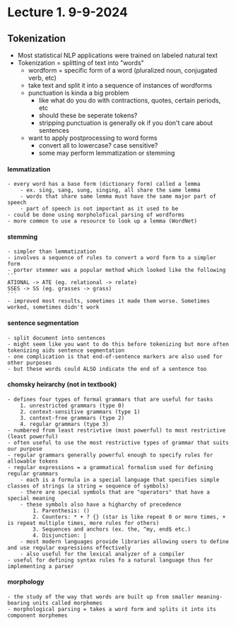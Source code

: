 # Lecture 1. 9-9-2024

## Tokenization

- Most statistical NLP applications were trained on labeled natural text
- Tokenization = splitting of text into "words"
    - wordform = specific form of a word (pluralized noun, conjugated verb, etc)
    - take text and split it into a sequence of instances of wordforms
    - punctuation is kinda a big problem
        - like what do you do with contractions, quotes, certain periods, etc
        - should these be seperate tokens?
        - stripping punctuation is generally ok if you don't care about sentences
    - want to apply postprocessing to word forms
        - convert all to lowercase? case sensitive?
        - some may perform lemmatization or stemming

#### lemmatization
    - every word has a base form (dictionary form) called a lemma
        - ex. sing, sang, sung, singing, all share the same lemma
        - words that share same lemma must have the same major part of speech
        - part of speech is not important as it used to be
    - could be done using morpholofical parsing of wordforms
    - more common to use a resource to look up a lemma (WordNet)

#### stemming
    - simpler than lemmatization
    - involves a sequence of rules to convert a word form to a simpler form
    - porter stemmer was a popular method which looked like the following
    ``` 
    ATIONAL -> ATE (eg. relational -> relate)
    SSES -> SS (eg. grasses -> grass)
    ```
    - improved most results, sometimes it made them worse. Sometimes worked, sometimes didn't work

#### sentence segmentation
    - split document into sentences 
    - might seem like you want to do this before tokenizing but more often tokenizing aids sentence segmentation
    - one complication is that end-of-sentence markers are also used for other purposes
    - but these words could ALSO indicate the end of a sentence too

#### chomsky heirarchy (not in textbook)
    - defines four types of formal grammars that are useful for tasks
        1. unrestricted grammars (type 0)
        2. context-sensitive grammars (type 1)
        3. context-free grammars (type 2)
        4. regular grammars (type 3)
    - numbered from least restrivtive (most powerful) to most restrictive (least powerful)
    - often useful to use the most restrictive types of grammar that suits our purpose
    - regular grammars generally powerful enough to specify rules for allowable tokens
    - regular expressions = a grammatical formalism used for defining regular grammars
        - each is a formula in a special language that specifies simple classes of strings (a string = sequence of symbols)
        - there are special symbols that are "operators" that have a special meaning
        - these symbols also have a higharchy of precedence
            1. Parenthesis: ()
            2. Counters: * + ? {} (star is like repeat 0 or more times, + is repeat multiple times, more rules for others)
            3. Sequences and anchors (ex. the, ^my, end$ etc.)
            4. Disjunction: |
        - most modern languages provide libraries allowing users to define and use regular expressions effectively
        - also useful for the lexical analyzer of a compiler
    - useful for defining syntax rules fo a natural language thus for implementing a parser

#### morphology
    - the study of the way that words are built up from smaller meaning-bearing units called morphemes
    - morphological parsing = takes a word form and splits it into its component morphemes
